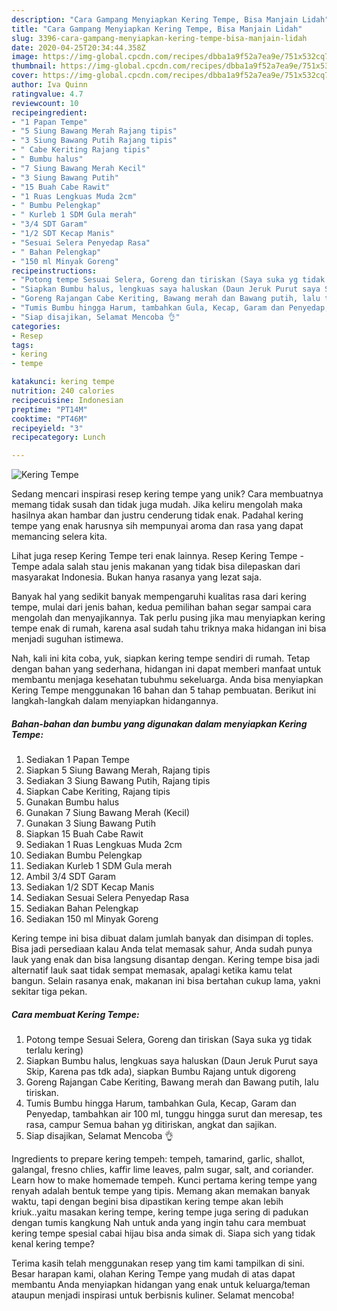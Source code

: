 ```yaml
---
description: "Cara Gampang Menyiapkan Kering Tempe, Bisa Manjain Lidah"
title: "Cara Gampang Menyiapkan Kering Tempe, Bisa Manjain Lidah"
slug: 3396-cara-gampang-menyiapkan-kering-tempe-bisa-manjain-lidah
date: 2020-04-25T20:34:44.358Z
image: https://img-global.cpcdn.com/recipes/dbba1a9f52a7ea9e/751x532cq70/kering-tempe-foto-resep-utama.jpg
thumbnail: https://img-global.cpcdn.com/recipes/dbba1a9f52a7ea9e/751x532cq70/kering-tempe-foto-resep-utama.jpg
cover: https://img-global.cpcdn.com/recipes/dbba1a9f52a7ea9e/751x532cq70/kering-tempe-foto-resep-utama.jpg
author: Iva Quinn
ratingvalue: 4.7
reviewcount: 10
recipeingredient:
- "1 Papan Tempe"
- "5 Siung Bawang Merah Rajang tipis"
- "3 Siung Bawang Putih Rajang tipis"
- " Cabe Keriting Rajang tipis"
- " Bumbu halus"
- "7 Siung Bawang Merah Kecil"
- "3 Siung Bawang Putih"
- "15 Buah Cabe Rawit"
- "1 Ruas Lengkuas Muda 2cm"
- " Bumbu Pelengkap"
- " Kurleb 1 SDM Gula merah"
- "3/4 SDT Garam"
- "1/2 SDT Kecap Manis"
- "Sesuai Selera Penyedap Rasa"
- " Bahan Pelengkap"
- "150 ml Minyak Goreng"
recipeinstructions:
- "Potong tempe Sesuai Selera, Goreng dan tiriskan (Saya suka yg tidak terlalu kering)"
- "Siapkan Bumbu halus, lengkuas saya haluskan (Daun Jeruk Purut saya Skip, Karena pas tdk ada), siapkan Bumbu Rajang untuk digoreng"
- "Goreng Rajangan Cabe Keriting, Bawang merah dan Bawang putih, lalu tiriskan."
- "Tumis Bumbu hingga Harum, tambahkan Gula, Kecap, Garam dan Penyedap, tambahkan air 100 ml, tunggu hingga surut dan meresap, tes rasa, campur Semua bahan yg ditiriskan, angkat dan sajikan."
- "Siap disajikan, Selamat Mencoba 👌"
categories:
- Resep
tags:
- kering
- tempe

katakunci: kering tempe 
nutrition: 240 calories
recipecuisine: Indonesian
preptime: "PT14M"
cooktime: "PT46M"
recipeyield: "3"
recipecategory: Lunch

---
```



![Kering Tempe](https://img-global.cpcdn.com/recipes/dbba1a9f52a7ea9e/751x532cq70/kering-tempe-foto-resep-utama.jpg)

Sedang mencari inspirasi resep kering tempe yang unik? Cara membuatnya memang tidak susah dan tidak juga mudah. Jika keliru mengolah maka hasilnya akan hambar dan justru cenderung tidak enak. Padahal kering tempe yang enak harusnya sih mempunyai aroma dan rasa yang dapat memancing selera kita.

Lihat juga resep Kering Tempe teri enak lainnya. Resep Kering Tempe - Tempe adala salah stau jenis makanan yang tidak bisa dilepaskan dari masyarakat Indonesia. Bukan hanya rasanya yang lezat saja.

Banyak hal yang sedikit banyak mempengaruhi kualitas rasa dari kering tempe, mulai dari jenis bahan, kedua pemilihan bahan segar sampai cara mengolah dan menyajikannya. Tak perlu pusing jika mau menyiapkan kering tempe enak di rumah, karena asal sudah tahu triknya maka hidangan ini bisa menjadi suguhan istimewa.


Nah, kali ini kita coba, yuk, siapkan kering tempe sendiri di rumah. Tetap dengan bahan yang sederhana, hidangan ini dapat memberi manfaat untuk membantu menjaga kesehatan tubuhmu sekeluarga. Anda bisa menyiapkan Kering Tempe menggunakan 16 bahan dan 5 tahap pembuatan. Berikut ini langkah-langkah dalam menyiapkan hidangannya.

<!--inarticleads1-->

##### Bahan-bahan dan bumbu yang digunakan dalam menyiapkan Kering Tempe:

1. Sediakan 1 Papan Tempe
1. Siapkan 5 Siung Bawang Merah, Rajang tipis
1. Sediakan 3 Siung Bawang Putih, Rajang tipis
1. Siapkan  Cabe Keriting, Rajang tipis
1. Gunakan  Bumbu halus
1. Gunakan 7 Siung Bawang Merah (Kecil)
1. Gunakan 3 Siung Bawang Putih
1. Siapkan 15 Buah Cabe Rawit
1. Sediakan 1 Ruas Lengkuas Muda 2cm
1. Sediakan  Bumbu Pelengkap
1. Sediakan  Kurleb 1 SDM Gula merah
1. Ambil 3/4 SDT Garam
1. Sediakan 1/2 SDT Kecap Manis
1. Sediakan Sesuai Selera Penyedap Rasa
1. Sediakan  Bahan Pelengkap
1. Sediakan 150 ml Minyak Goreng


Kering tempe ini bisa dibuat dalam jumlah banyak dan disimpan di toples. Bisa jadi persediaan kalau Anda telat memasak sahur, Anda sudah punya lauk yang enak dan bisa langsung disantap dengan. Kering tempe bisa jadi alternatif lauk saat tidak sempat memasak, apalagi ketika kamu telat bangun. Selain rasanya enak, makanan ini bisa bertahan cukup lama, yakni sekitar tiga pekan. 

<!--inarticleads2-->

##### Cara membuat Kering Tempe:

1. Potong tempe Sesuai Selera, Goreng dan tiriskan (Saya suka yg tidak terlalu kering)
1. Siapkan Bumbu halus, lengkuas saya haluskan (Daun Jeruk Purut saya Skip, Karena pas tdk ada), siapkan Bumbu Rajang untuk digoreng
1. Goreng Rajangan Cabe Keriting, Bawang merah dan Bawang putih, lalu tiriskan.
1. Tumis Bumbu hingga Harum, tambahkan Gula, Kecap, Garam dan Penyedap, tambahkan air 100 ml, tunggu hingga surut dan meresap, tes rasa, campur Semua bahan yg ditiriskan, angkat dan sajikan.
1. Siap disajikan, Selamat Mencoba 👌


Ingredients to prepare kering tempeh: tempeh, tamarind, garlic, shallot, galangal, fresno chlies, kaffir lime leaves, palm sugar, salt, and coriander. Learn how to make homemade tempeh. Kunci pertama kering tempe yang renyah adalah bentuk tempe yang tipis. Memang akan memakan banyak waktu, tapi dengan begini bisa dipastikan kering tempe akan lebih kriuk..yaitu masakan kering tempe, kering tempe juga sering di padukan dengan tumis kangkung Nah untuk anda yang ingin tahu cara membuat kering tempe spesial cabai hijau bisa anda simak di. Siapa sich yang tidak kenal kering tempe? 

Terima kasih telah menggunakan resep yang tim kami tampilkan di sini. Besar harapan kami, olahan Kering Tempe yang mudah di atas dapat membantu Anda menyiapkan hidangan yang enak untuk keluarga/teman ataupun menjadi inspirasi untuk berbisnis kuliner. Selamat mencoba!
